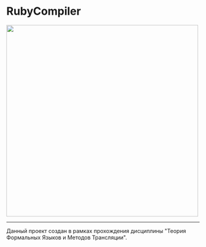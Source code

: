 # RubyCompiler
<img src="https://user-images.githubusercontent.com/80592214/192037722-b84fb27d-12fc-4fa3-a816-eafaa6f1fb72.png" width="500"/> 

---
Данный проект создан в рамках прохождения дисциплины "Теория Формальных Языков и Методов Трансляции".
